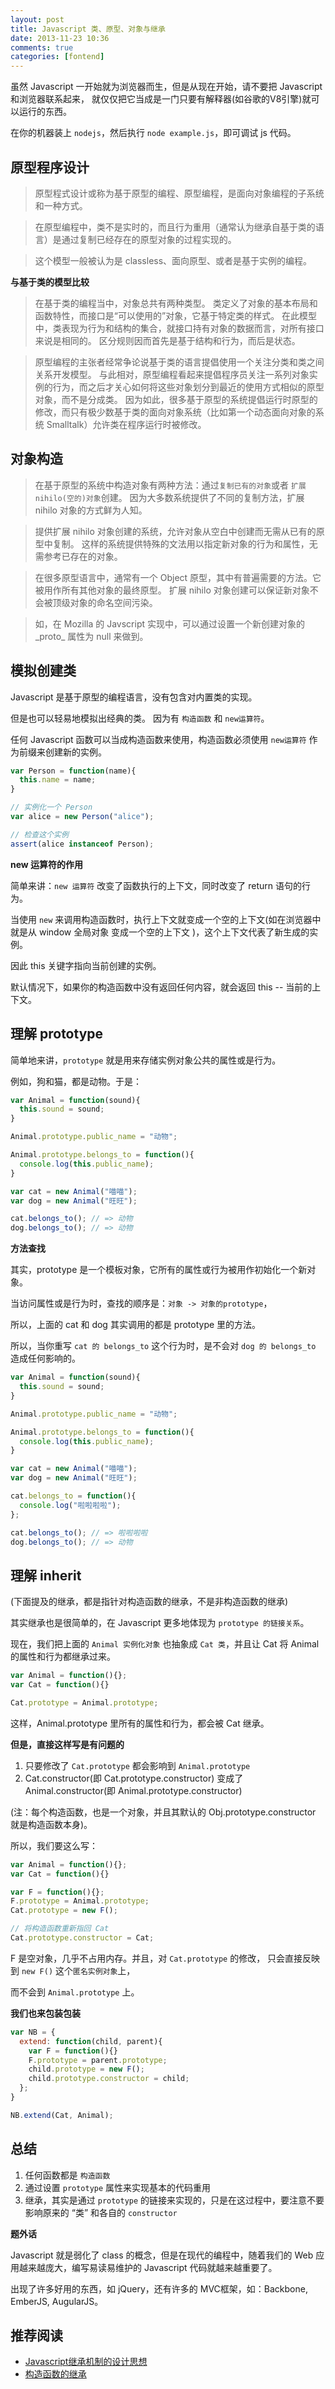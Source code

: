 ```yaml
---
layout: post
title: Javascript 类、原型、对象与继承
date: 2013-11-23 10:36
comments: true
categories: [fontend]
---
```


虽然 Javascript 一开始就为浏览器而生，但是从现在开始，请不要把 Javascript 和浏览器联系起来，
就仅仅把它当成是一门只要有解释器(如谷歌的V8引擎)就可以运行的东西。

在你的机器装上 `nodejs`，然后执行 `node example.js`，即可调试 js 代码。

## 原型程序设计

> 原型程式设计或称为基于原型的编程、原型编程，是面向对象编程的子系统和一种方式。

> 在原型编程中，类不是实时的，而且行为重用（通常认为继承自基于类的语言）是通过复制已经存在的原型对象的过程实现的。

> 这个模型一般被认为是 classless、面向原型、或者是基于实例的编程。

__与基于类的模型比较__

> 在基于类的编程当中，对象总共有两种类型。
> 类定义了对象的基本布局和函数特性，而接口是“可以使用的”对象，它基于特定类的样式。
> 在此模型中，类表现为行为和结构的集合，就接口持有对象的数据而言，对所有接口来说是相同的。
> 区分规则因而首先是基于结构和行为，而后是状态。

> 原型编程的主张者经常争论说基于类的语言提倡使用一个关注分类和类之间关系开发模型。
> 与此相对，原型编程看起来提倡程序员关注一系列对象实例的行为，而之后才关心如何将这些对象划分到最近的使用方式相似的原型对象，而不是分成类。
> 因为如此，很多基于原型的系统提倡运行时原型的修改，而只有极少数基于类的面向对象系统（比如第一个动态面向对象的系统 Smalltalk）允许类在程序运行时被修改。

## 对象构造

> 在基于原型的系统中构造对象有两种方法：通过`复制已有的对象`或者 `扩展nihilo(空的)对象`创建。
> 因为大多数系统提供了不同的复制方法，扩展 nihilo 对象的方式鲜为人知。

> 提供扩展 nihilo 对象创建的系统，允许对象从空白中创建而无需从已有的原型中复制。
> 这样的系统提供特殊的文法用以指定新对象的行为和属性，无需参考已存在的对象。

> 在很多原型语言中，通常有一个 Object 原型，其中有普遍需要的方法。它被用作所有其他对象的最终原型。
> 扩展 nihilo 对象创建可以保证新对象不会被顶级对象的命名空间污染。

> 如，在 Mozilla 的 Javscript 实现中，可以通过设置一个新创建对象的 \_proto\_ 属性为 null 来做到。

## 模拟创建类

Javascript 是基于原型的编程语言，没有包含对内置类的实现。

但是也可以轻易地模拟出经典的类。 因为有 `构造函数` 和 `new运算符`。

任何 Javascript 函数可以当成构造函数来使用，构造函数必须使用 `new运算符` 作为前缀来创建新的实例。

```javascript
var Person = function(name){
  this.name = name;
}

// 实例化一个 Person
var alice = new Person("alice");

// 检查这个实例
assert(alice instanceof Person);
```

__new 运算符的作用__

简单来讲：`new 运算符` 改变了函数执行的上下文，同时改变了 return 语句的行为。

当使用 `new` 来调用构造函数时，执行上下文就变成一个空的上下文(如在浏览器中就是从 window 全局对象 变成一个空的上下文 )，这个上下文代表了新生成的实例。

因此 this 关键字指向当前创建的实例。

默认情况下，如果你的构造函数中没有返回任何内容，就会返回 this -- 当前的上下文。

## 理解 prototype

简单地来讲，`prototype` 就是用来存储实例对象公共的属性或是行为。

例如，狗和猫，都是动物。于是：

```javascript
var Animal = function(sound){
  this.sound = sound;
}

Animal.prototype.public_name = "动物";

Animal.prototype.belongs_to = function(){
  console.log(this.public_name);
}

var cat = new Animal("喵喵");
var dog = new Animal("旺旺");

cat.belongs_to(); // => 动物
dog.belongs_to(); // => 动物
```

__方法查找__

其实，prototype 是一个模板对象，它所有的属性或行为被用作初始化一个新对象。

当访问属性或是行为时，查找的顺序是：`对象 -> 对象的prototype`，

所以，上面的 cat 和 dog 其实调用的都是 prototype 里的方法。

所以，当你重写 `cat 的 belongs_to` 这个行为时，是不会对 `dog 的 belongs_to` 造成任何影响的。

```javascript
var Animal = function(sound){
  this.sound = sound;
}

Animal.prototype.public_name = "动物";

Animal.prototype.belongs_to = function(){
  console.log(this.public_name);
}

var cat = new Animal("喵喵");
var dog = new Animal("旺旺");

cat.belongs_to = function(){
  console.log("啦啦啦啦");
};

cat.belongs_to(); // => 啦啦啦啦
dog.belongs_to(); // => 动物
```

## 理解 inherit
  
(下面提及的继承，都是指针对构造函数的继承，不是非构造函数的继承)

其实继承也是很简单的，在 Javascript 更多地体现为 `prototype 的链接关系`。

现在，我们把上面的 `Animal 实例化对象` 也抽象成 `Cat 类`，并且让 Cat 将 Animal 的属性和行为都继承过来。

```javascript
var Animal = function(){};
var Cat = function(){}

Cat.prototype = Animal.prototype;
```

这样，Animal.prototype 里所有的属性和行为，都会被 Cat 继承。

__但是，直接这样写是有问题的__

1. 只要修改了 `Cat.prototype` 都会影响到 `Animal.prototype`
2. Cat.constructor(即 Cat.prototype.constructor) 变成了 Animal.constructor(即 Animal.prototype.constructor)

(注：每个构造函数，也是一个对象，并且其默认的 Obj.prototype.constructor 就是构造函数本身)。

所以，我们要这么写：

```javascript
var Animal = function(){};
var Cat = function(){}

var F = function(){};
F.prototype = Animal.prototype;
Cat.prototype = new F();

// 将构造函数重新指回 Cat
Cat.prototype.constructor = Cat;
```

F 是空对象，几乎不占用内存。并且，对 `Cat.prototype` 的修改， 只会直接反映到 `new F()` 这个`匿名实例对象`上，

而不会到 `Animal.prototype` 上。

__我们也来包装包装__

```javascript
var NB = {
  extend: function(child, parent){
    var F = function(){}
    F.prototype = parent.prototype;
    child.prototype = new F();
    child.prototype.constructor = child;
  };
}

NB.extend(Cat, Animal);
```

## 总结

1. 任何函数都是 `构造函数`
2. 通过设置 `prototype` 属性来实现基本的代码重用
3. 继承，其实是通过 `prototype` 的链接来实现的，只是在这过程中，要注意不要影响原来的 “类” 和各自的 `constructor `

__题外话__

Javascript 就是弱化了 class 的概念，但是在现代的编程中，随着我们的 Web 应用越来越庞大，编写易读易维护的 Javascript 代码就越来越重要了。

出现了许多好用的东西，如 jQuery，还有许多的 MVC框架，如：Backbone, EmberJS, AugularJS。


## 推荐阅读

- [Javascript继承机制的设计思想](http://www.ruanyifeng.com/blog/2011/06/designing_ideas_of_inheritance_mechanism_in_javascript.html)
- [构造函数的继承](http://www.ruanyifeng.com/blog/2010/05/object-oriented_javascript_inheritance.html)
